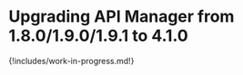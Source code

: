 # Upgrading API Manager from 1.8.0/1.9.0/1.9.1 to 4.1.0

{!includes/work-in-progress.md!}

<div hidden>

!!! warning
    **The contents on this page are currently under review!**

Before you begin:

-   See [Upgrading Process]({{base_path}}/install-and-setup/upgrading-wso2-api-manager/upgrading-process) for more information.

-   If you are using WSO2 Identity Server (WSO2 IS) as a Key Manager, first follow the instructions in [Upgrading WSO2 IS as the Key Manager to 5.10.0]({{base_path}}/install-and-setup/upgrading-wso2-is-as-key-manager/upgrading-from-is-km-500-to-is-5110).

The following information describes how to upgrade your API Manager server **from APIM 1.8.0/1.9.0/1.9.1 to 4.0.0**.

 - [Step 1 - Upgrade WSO2 API Manager to 2.0.0](#step-1---upgrade-wso2-api-manager-to-200)
 - [Step 2 - Upgrade WSO2 API Manager to 4.0.0](#step-2---upgrade-wso2-api-manager-to-400)

### Step 1 - Upgrade WSO2 API Manager to 2.0.0

!!! note
    It is not possible to directly upgrade from WSO2 API Manager 1.8.0/1.9.0/1.9.1 to 4.0.0.

[Upgrade your current WSO2 API-M version (1.8.0/1.9.0/1.9.1) to WSO2 API-M 2.0.0](https://docs.wso2.com/display/AM200/Upgrading+from+the+Previous+Release) as explained in the WSO2 API-M 2.0.0 documentation.

### Step 2 - Upgrade WSO2 API Manager to 4.0.0

After you have successfully migrated your current WSO2 API-M version to 2.0.0, upgrade from API-M 2.0.0 to API-M 4.0.0. For more information, see [Upgrading API Manager from 2.0.0 to 4.0.0]({{base_path}}/install-and-setup/upgrading-wso2-api-manager/upgrading-from-200-to-400).

This concludes the upgrade process.

!!! tip
    The migration client that you use in this guide automatically migrates your tenants, workflows, external user stores, etc. to the upgraded environment. Therefore, there is no need to migrate them manually.

!!! note
    If you are using a migrated API and wants to consume it via an application which supports JWT authentication (default type in API-M 4.0.0), you need to republish the API. Without republishing the API, JWT authentication doesn't work as it looks for a local entry which will get populated while publishing.

    You can consume the migrated API via an OAuth2 application without an issue.
        
!!! note
    Prior to WSO2 API Manager 4.0.0, the distributed deployment comprised of five main product profiles, namely Publisher, Developer Portal, Gateway, Key Manager, and Traffic Manager. However, the new architecture in APIM 4.0.0 only has three profiles, namely Gateway, Traffic Manager, and Default.
    All the data is persisted in databases **from WSO2 API-M 4.0.0 onwards**. Therefore, it is recommended to execute the migration client in the Default profile.
    For more details on the WSO2 API-M 4.0.0 distributed deployment, see [WSO2 API Manager distributed documentation]({{base_path}}/install-and-setup/setup/distributed-deployment/understanding-the-distributed-deployment-of-wso2-api-m).    

!!! important

    **From WSO2 API_M 4.0.0 onwards** error responses in API calls has changed from XML to JSON format.
    If you have developed client applications to handle XML error responses you give have to change the client applications to handle the JSON responses.
    As an example for a 404 error response previously it was as follows
       
       ```
        <am:fault xmlns:am="http://wso2.org/apimanager">
           <am:code>404</am:code>
           <am:type>Status report</am:type>
           <am:message>Not Found</am:message>
           <am:description>The requested resource is not available.</am:description>
        </am:fault>
        ```
     
    In API-M 4.0.0 onwards the above resopnse will changed as follows.
    
        ```
        {
           "code":"404",
           "type":"Status report",
           "message":"Not Found",
           "description":"The requested resource is not available."
        }
        ```
     
!!! important
        
    In API-M 4.0.0 following fault sequences were changed to send JSON responses as mentioned above. If you have done any custom changes to any of the following sequences previously,
    you have to add those custom changes manually to these changed files. 
    
    -   _auth_failure_handler_.xml
    -   _backend_failure_handler_.xml
    -   _block_api_handler_.xml
    -   _graphql_failure_handler_.xml
    -   _threat_fault_.xml
    -   _throttle_out_handler_.xml
    -   _token_fault_.xml
    -   fault.xml
    -   main.xml

</div>
